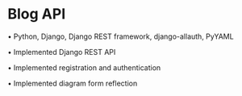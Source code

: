 # Blog API
<p>•	Python, Django, Django REST framework, django-allauth, PyYAML</p>
<p>•	Implemented Django REST API</p>
<p>•	Implemented registration and authentication</p>
<p>•	Implemented diagram form reflection</p>
